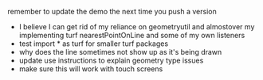 remember to update the demo the next time you push a version
- I believe I can get rid of my reliance on geometryutil and almostover my implementing turf nearestPointOnLine and some of my own listeners
- test import * as turf for smaller turf packages
- why does the line sometimes not show up as it's being drawn
- update use instructions to explain geometry type issues
- make sure this will work with touch screens